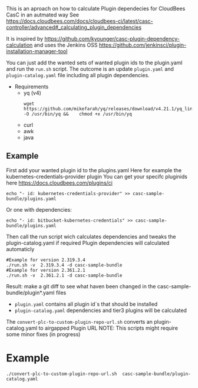 This is an aproach on how to calculate Plugin dependecies for CloudBees CasC in an autmated way
See https://docs.cloudbees.com/docs/cloudbees-ci/latest/casc-controller/advanced#_calculating_plugin_dependencies 

It is inspired by https://github.com/kyounger/casc-plugin-dependency-calculation
and uses the Jenkins OSS  https://github.com/jenkinsci/plugin-installation-manager-tool 

You can just add the wanted sets of wanted plugin ids to the plugin.yaml and run the `run.sh` script.
The outcome is an update `plugin.yaml` and `plugin-catalog.yaml` file including all plugin dependencies.

* Requirements
  * yq (v4)
    ```
    wget https://github.com/mikefarah/yq/releases/download/v4.21.1/yq_linux_amd64  -O /usr/bin/yq &&    chmod +x /usr/bin/yq
    ```
  * curl
  * awk
  * java
    

## Example

First add your wanted plugin id to the plugins.yaml
Here for example the kubernetes-credentials-provider plugin
You can get your specifc pluginids here https://docs.cloudbees.com/plugins/ci
```
echo "- id: kubernetes-credentials-provider" >> casc-sample-bundle/plugins.yaml
```

Or one with dependencies:
```
echo "- id: bitbucket-kubernetes-credentials" >> casc-sample-bundle/plugins.yaml
```

Then call the run script wich calculates dependencies and tweaks the plugin-catalog.yaml if required
Plugin dependencies will calculated automaticly
```
#Example for version 2.319.3.4 
./run.sh -v  2.319.3.4 -d casc-sample-bundle
#Example for version 2.361.2.1 
./run.sh -v  2.361.2.1 -d casc-sample-bundle
```

Result: make a git diff to see what haven been changed in the casc-sample-bundle/plugin*.yaml files 

* `plugin.yaml` contains all plugin id`s that should be installed
* `plugin-catalog.yaml` dependencies and tier3 plugins will be calculated  



The `convert-plc-to-custom-plugin-repo-url.sh`  converts an plugin-catalog.yaml to airgapped Plugin URL
NOTE: This scripts might require some minor fixes (in progress)
# Example

```
./convert-plc-to-custom-plugin-repo-url.sh  casc-sample-bundle/plugin-catalog.yaml
```






